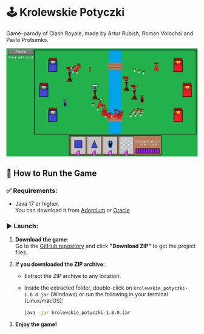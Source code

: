 # 🕹️ Krolewskie Potyczki

Game-parody of Clash Royale, made by Artur Rubish, Roman Volochai and Pavlo Protsenko. 

![Alt text](assets/images/screenshot.png)

## 🚀 How to Run the Game

### ✅ Requirements:

- Java 17 or higher.  
  You can download it from [Adoptium](https://adoptium.net/) or [Oracle](https://www.oracle.com/java/technologies/javase-downloads.html)

### ▶️ Launch:

1. **Download the game**:  
   Go to the [GitHub repository](https://github.com/thrbbsh/krolewskie-potyczki) and click **"Download ZIP"** to get the project files.

2. **If you downloaded the ZIP archive**:
    - Extract the ZIP archive to any location.
    - Inside the extracted folder, double-click on `krolewskie_potyczki-1.0.0.jar` (Windows) or run the following in your terminal (Linux/macOS):

      ```bash
      java -jar krolewskie_potyczki-1.0.0.jar
      ```

3. **Enjoy the game!**
